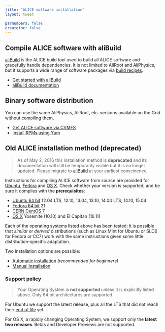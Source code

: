 ```yaml
---
title: "ALICE software installation"
layout: tweet

parnumbers: false
createtoc: false
---
```


Compile ALICE software with aliBuild
-------------------------------------

[aliBuild](https://alisw.github.io/alibuild) is the ALICE build tool used to
build all ALICE software and gracefully handle dependencies. It is not limited
to AliRoot and AliPhysics, but it supports a wide range of software packages via
[build recipes](https://github.com/alisw/alidist).

* [Get started with aliBuild](/alice/alibuild)
* [aliBuild documentation](https://alisw.github.io/alibuild)


Binary software distribution
----------------------------

You can use the same AliPhysics, AliRoot, etc. versions available on the Grid
without compiling them.

* [Get ALICE software via CVMFS](cvmfs)
* [Install RPMs using Yum](rpms)


Old ALICE installation method (deprecated)
------------------------------------------

> As of May 2, 2016 this installation method is **deprecated** and its
> documentation will still be temporarily visible but it is no longer updated.
> Please migrate to [aliBuild](/alice/aliBuild) at your earliest conveinence.

Instructions for compiling ALICE software from source are provided for
[Ubuntu](http://www.ubuntu.com/), [Fedora](http://fedoraproject.org/)
and [OS X](http://www.apple.com/osx). Check whether your version is
supported, and be sure it complies with the **prerequisites**:

* [Ubuntu 64 bit](prereq-ubuntu) 12.04 LTS, 12.10, 13.04, 13.10, 14.04 LTS, 14.10, 15.04
* [Fedora 64 bit](prereq-fedora) 21
* [CERN CentOS 7](prereq-cc7)
* [OS X](prereq-osx) Yosemite (10.10) and El Capitan (10.11)

Each of the operating systems listed above has been tested: it is possible that
*similar* or *derived* distributions (such as Linux Mint for Ubuntu or SLC6 for
Fedora or CC7) work with the same instructions given some little
distribution-specific adaptation.

Two installation options are possible:

* [Automatic installation](auto) *(recommended for beginners)*
* [Manual installation](manual)


### Support policy

> Your Operating System is **not supported** unless it is explicitly listed
> above. Only 64 bit architectures are supported.

For Ubuntu we support the latest release, plus all the LTS that did not reach
their [end of life](https://wiki.ubuntu.com/Releases) yet.

For OS X, a rapidly changing Operating System, we support only the **latest two
releases**. Betas and Developer Previews are not supported.
